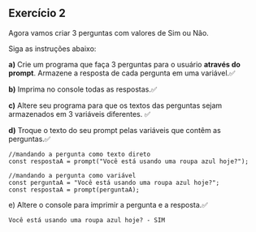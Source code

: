 ## Exercício 2

Agora vamos criar 3 perguntas com valores de Sim ou Não.

Siga as instruções abaixo:

**a)** Crie um programa que faça 3 perguntas para o usuário **através do prompt**. Armazene a resposta de cada pergunta em uma variável.✅

**b)** Imprima no console todas as respostas.✅

**c)** Altere seu programa para que os textos das perguntas sejam armazenados em 3 variáveis diferentes. ✅

**d)** Troque o texto do seu prompt pelas variáveis que contêm as perguntas.✅

```
//mandando a pergunta como texto direto
const respostaA = prompt("Você está usando uma roupa azul hoje?");

//mandando a pergunta como variável
const perguntaA = "Você está usando uma roupa azul hoje?";
const respostaA = prompt(perguntaA);

```
e) Altere o console para imprimir a pergunta e a resposta.✅ 

```
Você está usando uma roupa azul hoje? - SIM
```
